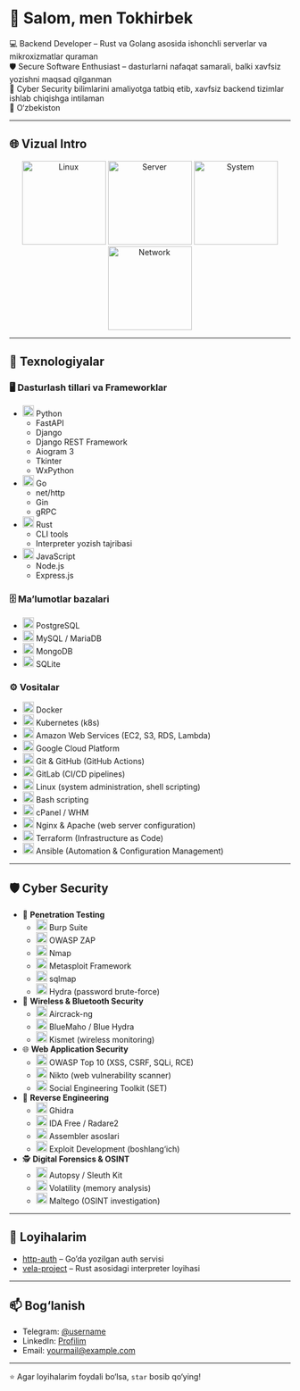 # 👋 Salom, men Tokhirbek

💻 Backend Developer – Rust va Golang asosida ishonchli serverlar va mikroxizmatlar quraman  
🛡 Secure Software Enthusiast – dasturlarni nafaqat samarali, balki xavfsiz yozishni maqsad qilganman  
🚀 Cyber Security bilimlarini amaliyotga tatbiq etib, xavfsiz backend tizimlar ishlab chiqishga intilaman  
📍 O‘zbekiston  

---

## 🌐 Vizual Intro

<p align="center">
  <!-- Linux -->
  <img src="https://media.giphy.com/media/kH6CqYiquZawmU1HI6/giphy.gif" width="150" title="Linux"/>
  <!-- Server -->
  <img src="https://media.giphy.com/media/3o7aCTfyhYawdOXcFW/giphy.gif" width="150" title="Server"/>
  <!-- System -->
  <img src="https://media.giphy.com/media/h408T6Y5GfmXBKW62l/giphy.gif" width="150" title="System"/>
  <!-- Network -->
  <img src="https://media.giphy.com/media/LHZyixOnHwDDy/giphy.gif" width="150" title="Network"/>
</p>

---


## 🔧 Texnologiyalar

### 🖥 Dasturlash tillari va Frameworklar
<ul>
  <li>
    <img src="https://cdn.jsdelivr.net/gh/devicons/devicon/icons/python/python-original.svg" width="20"/> Python
    <ul>
      <li>FastAPI</li>
      <li>Django</li>
      <li>Django REST Framework</li>
      <li>Aiogram 3</li>
      <li>Tkinter</li>
      <li>WxPython</li>
    </ul>
  </li>
  <li>
    <img src="https://cdn.jsdelivr.net/gh/devicons/devicon/icons/go/go-original.svg" width="20"/> Go
    <ul>
      <li>net/http</li>
      <li>Gin</li>
      <li>gRPC</li>
    </ul>
  </li>
  <li>
    <img src="https://cdn.jsdelivr.net/gh/devicons/devicon/icons/rust/rust-plain.svg" width="20"/> Rust
    <ul>
      <li>CLI tools</li>
      <li>Interpreter yozish tajribasi</li>
    </ul>
  </li>
  <li>
    <img src="https://cdn.jsdelivr.net/gh/devicons/devicon/icons/javascript/javascript-original.svg" width="20"/> JavaScript
    <ul>
      <li>Node.js</li>
      <li>Express.js</li>
    </ul>
  </li>
</ul>

### 🗄 Ma’lumotlar bazalari
<ul>
  <li>
    <img src="https://cdn.jsdelivr.net/gh/devicons/devicon/icons/postgresql/postgresql-original.svg" width="20"/> PostgreSQL
  </li>
  <li>
    <img src="https://cdn.jsdelivr.net/gh/devicons/devicon/icons/mysql/mysql-original.svg" width="20"/> MySQL / MariaDB
  </li>
  <li>
    <img src="https://cdn.jsdelivr.net/gh/devicons/devicon/icons/mongodb/mongodb-original.svg" width="20"/> MongoDB
  </li>
  <li>
    <img src="https://cdn.jsdelivr.net/gh/devicons/devicon/icons/sqlite/sqlite-original.svg" width="20"/> SQLite
  </li>
</ul>

### ⚙️ Vositalar
<ul>
  <li>
    <img src="https://cdn.jsdelivr.net/gh/devicons/devicon/icons/docker/docker-original.svg" width="20"/> Docker
  </li>
  <li>
    <img src="https://cdn.jsdelivr.net/gh/devicons/devicon/icons/kubernetes/kubernetes-plain.svg" width="20"/> Kubernetes (k8s)
  </li>
  <li>
    <img src="https://cdn.jsdelivr.net/gh/devicons/devicon/icons/amazonwebservices/amazonwebservices-original.svg" width="20"/> Amazon Web Services (EC2, S3, RDS, Lambda)
  </li>
  <li>
    <img src="https://cdn.jsdelivr.net/gh/devicons/devicon/icons/googlecloud/googlecloud-original.svg" width="20"/> Google Cloud Platform
  </li>
  <li>
    <img src="https://cdn.jsdelivr.net/gh/devicons/devicon/icons/git/git-original.svg" width="20"/> Git & GitHub (GitHub Actions)
  </li>
  <li>
    <img src="https://cdn.jsdelivr.net/gh/devicons/devicon/icons/gitlab/gitlab-original.svg" width="20"/> GitLab (CI/CD pipelines)
  </li>
  <li>
    <img src="https://cdn.jsdelivr.net/gh/devicons/devicon/icons/linux/linux-original.svg" width="20"/> Linux (system administration, shell scripting)
  </li>
  <li>
    <img src="https://cdn.jsdelivr.net/gh/devicons/devicon/icons/bash/bash-original.svg" width="20"/> Bash scripting
  </li>
  <li>
    <img src="https://img.icons8.com/color/48/cpanel.png" width="20"/> cPanel / WHM
  </li>
  <li>
    <img src="https://img.icons8.com/color/48/nginx.png" width="20"/> Nginx & Apache (web server configuration)
  </li>
  <li>
    <img src="https://img.icons8.com/color/48/terraform.png" width="20"/> Terraform (Infrastructure as Code)
  </li>
  <li>
    <img src="https://img.icons8.com/color/48/ansible.png" width="20"/> Ansible (Automation & Configuration Management)
  </li>
</ul>


---
## 🛡 Cyber Security
<ul>
  <li>
    🔎 <b>Penetration Testing</b>
    <ul>
      <li><img src="https://img.icons8.com/fluency/48/burp-suite.png" width="20"/> Burp Suite</li>
      <li><img src="https://img.icons8.com/color/48/owasp.png" width="20"/> OWASP ZAP</li>
      <li><img src="https://img.icons8.com/ios/50/command-line.png" width="20"/> Nmap</li>
      <li><img src="https://img.icons8.com/ios/50/exploit.png" width="20"/> Metasploit Framework</li>
      <li><img src="https://img.icons8.com/ios-filled/50/sql.png" width="20"/> sqlmap</li>
      <li><img src="https://img.icons8.com/ios-filled/50/lockpicks.png" width="20"/> Hydra (password brute-force)</li>
    </ul>
  </li>

  <li>
    📡 <b>Wireless & Bluetooth Security</b>
    <ul>
      <li><img src="https://img.icons8.com/ios-filled/50/wifi.png" width="20"/> Aircrack-ng</li>
      <li><img src="https://img.icons8.com/ios/50/bluetooth.png" width="20"/> BlueMaho / Blue Hydra</li>
      <li><img src="https://img.icons8.com/ios-filled/50/radio-tower.png" width="20"/> Kismet (wireless monitoring)</li>
    </ul>
  </li>

  <li>
    🌐 <b>Web Application Security</b>
    <ul>
      <li><img src="https://img.icons8.com/ios-filled/50/web.png" width="20"/> OWASP Top 10 (XSS, CSRF, SQLi, RCE)</li>
      <li><img src="https://img.icons8.com/ios/50/penetration-testing.png" width="20"/> Nikto (web vulnerability scanner)</li>
      <li><img src="https://img.icons8.com/ios/50/phishing.png" width="20"/> Social Engineering Toolkit (SET)</li>
    </ul>
  </li>

  <li>
    🧪 <b>Reverse Engineering</b>
    <ul>
      <li><img src="https://img.icons8.com/ios/50/code-file.png" width="20"/> Ghidra</li>
      <li><img src="https://img.icons8.com/ios/50/debugging.png" width="20"/> IDA Free / Radare2</li>
      <li><img src="https://img.icons8.com/ios-filled/50/assembly.png" width="20"/> Assembler asoslari</li>
      <li><img src="https://img.icons8.com/ios-filled/50/hacker.png" width="20"/> Exploit Development (boshlang‘ich)</li>
    </ul>
  </li>

  <li>
    🕵️ <b>Digital Forensics & OSINT</b>
    <ul>
      <li><img src="https://img.icons8.com/ios/50/search.png" width="20"/> Autopsy / Sleuth Kit</li>
      <li><img src="https://img.icons8.com/ios/50/data-encryption.png" width="20"/> Volatility (memory analysis)</li>
      <li><img src="https://img.icons8.com/ios/50/globe.png" width="20"/> Maltego (OSINT investigation)</li>
    </ul>
  </li>
</ul>

---

## 📌 Loyihalarim
- [http-auth](https://github.com/tokhirbek/http-auth) – Go’da yozilgan auth servisi  
- [vela-project](https://github.com/tokhirbek/vela-project) – Rust asosidagi interpreter loyihasi  

---

## 📫 Bog‘lanish
- Telegram: [@username](https://t.me/username)  
- LinkedIn: [Profilim](https://linkedin.com/in/username)  
- Email: yourmail@example.com  

---

⭐️ Agar loyihalarim foydali bo‘lsa, `star` bosib qo‘ying!
